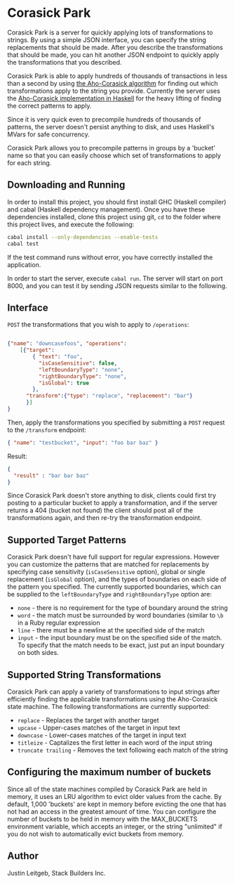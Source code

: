 # Corasick Park

Corasick Park is a server for quickly applying lots of transformations
to strings. By using a simple JSON interface, you can specify the
string replacements that should be made. After you describe the
transformations that should be made, you can hit another JSON endpoint
to quickly apply the transformations that you described.

Corasick Park is able to apply hundreds of thousands of transactions
in less than a second by using
[the Aho-Corasick algorithm](http://en.wikipedia.org/wiki/Aho%E2%80%93Corasick_string_matching_algorithm)
for finding out which transformations apply to the string you
provide. Currently the server uses the
[Aho-Corasick implementation in Haskell](http://hackage.haskell.org/package/AhoCorasick)
for the heavy lifting of finding the correct patterns to apply.

Since it is very quick even to precompile hundreds of thousands of
patterns, the server doesn't persist anything to disk, and uses
Haskell's MVars for safe concurrency.

Corasick Park allows you to precompile patterns in groups by a
'bucket' name so that you can easily choose which set of
transformations to apply for each string.

## Downloading and Running

In order to install this project, you should first install GHC
(Haskell compiler) and cabal (Haskell dependency management). Once you
have these dependencies installed, clone this project using git, `cd`
to the folder where this project lives, and execute the following:

```bash
cabal install --only-dependencies --enable-tests
cabal test
```

If the test command runs without error, you have correctly installed
the application.

In order to start the server, execute `cabal run`. The server will
start on port 8000, and you can test it by sending JSON requests
similar to the following.

## Interface

`POST` the transformations that you wish to apply to `/operations`:

```json

{"name": "downcasefoos", "operations":
    [{"target":
        { "text": "foo",
          "isCaseSensitive": false,
          "leftBoundaryType": "none",
          "rightBoundaryType": "none",
          "isGlobal": true
        },
      "transform":{"type": "replace", "replacement": "bar"}
      }]
}
```

Then, apply the transformations you specified by submitting a `POST`
request to the `/transform` endpoint:

```json
{ "name": "testbucket", "input": "foo bar baz" }
```

Result:

```json
{
  "result" : "bar bar baz"
}
```

Since Corasick Park doesn't store anything to disk, clients could
first try posting to a particular bucket to apply a transformation,
and if the server returns a 404 (bucket not found) the client should
post all of the transformations again, and then re-try the
transformation endpoint.

## Supported Target Patterns

Corasick Park doesn't have full support for regular
expressions. However you can customize the patterns that are matched
for replacements by specifying case sensitivity (`isCaseSensitive`
option), global or single replacement (`isGlobal` option), and the
types of boundaries on each side of the pattern you specified. The
currently supported boundaries, which can be supplied to the
`leftBoundaryType` and `rightBoundaryType` option are:

* `none` - there is no requirement for the type of boundary around the
  string
* `word` - the match must be surrounded by word boundaries (similar to
  `\b` in a Ruby regular expression
* `line` - there must be a newline at the specified side of the match
* `input` - the input boundary must be on the specified side of the
    match. To specify that the match needs to be exact, just put an
    input boundary on both sides.

## Supported String Transformations

Corasick Park can apply a variety of transformations to input strings
after efficiently finding the applicable transformations using the
Aho-Corasick state machine. The following transformations are
currently supported:

* `replace` - Replaces the target with another target
* `upcase` - Upper-cases matches of the target in input text
* `downcase` - Lower-cases matches of the target in input text
* `titleize` - Captalizes the first letter in each word of the input
  string
* `truncate trailing` - Removes the text following each match of the string

## Configuring the maximum number of buckets

Since all of the state machines compiled by Corasick Park are held in memory,
it uses an LRU algorithm to evict older values from the cache. By default,
1,000 'buckets' are kept in memory before evicting the one that has not had an
access in the greatest amount of time. You can configure the number of buckets
to be held in memory with the MAX_BUCKETS environment variable, which accepts
an integer, or the string "unlimited" if you do not wish to automatically evict
buckets from memory.

## Author

Justin Leitgeb, Stack Builders Inc.
